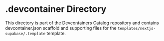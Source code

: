 # .devcontainer Directory

This directory is part of the Devcontainers Catalog repository and contains devcontainer.json scaffold and supporting files for the `templates/nextjs-supabase/.template` template.

